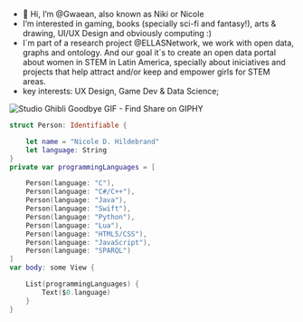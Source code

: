 
 

- 👋 Hi, I’m @Gwaean, also known as Niki or Nicole
-  I’m interested in gaming, books (specially sci-fi and fantasy!), arts & drawing, UI/UX Design and obviously computing :) 
-  I´m part of a research project @ELLASNetwork, we work with open data, graphs and ontology. And our goal it´s to create an open data portal about women in STEM in Latin America, specially about iniciatives and projects that help attract and/or keep and empower girls for STEM areas.
-  key interests: UX Design, Game Dev & Data Science;

![Studio Ghibli Goodbye GIF - Find   Share on GIPHY](https://user-images.githubusercontent.com/56048874/178127308-d6f1f6f7-9388-429d-9431-2fb7a23ee7f2.gif)

```swift
struct Person: Identifiable {

    let name = "Nicole D. Hildebrand"
    let language: String
}
private var programmingLanguages = [

    Person(language: "C"),
    Person(language: "C#/C++"),
    Person(language: "Java"),
    Person(language: "Swift"),
    Person(language: "Python"),
    Person(language: "Lua"),
    Person(language: "HTML5/CSS"),
    Person(language: "JavaScript"),
    Person(language: "SPARQL")
]
var body: some View {

    List(programmingLanguages) {
        Text($0.language)
    }
}
```


